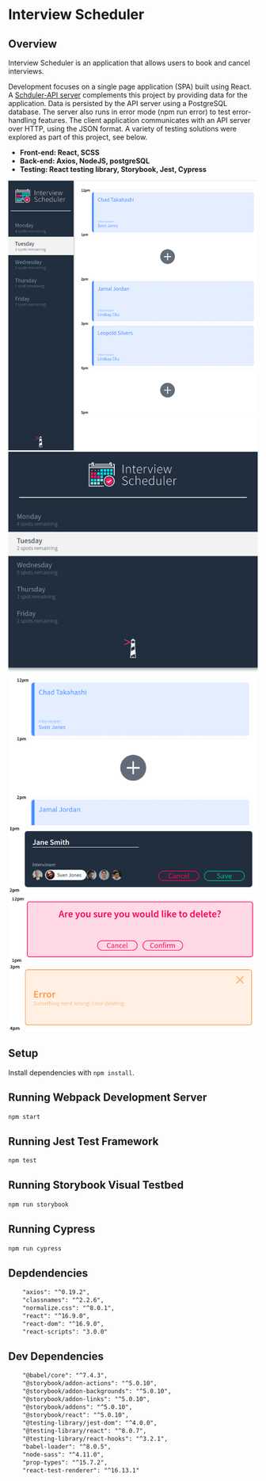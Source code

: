# Interview Scheduler

## Overview

Interview Scheduler is an application that allows users to book and cancel interviews. 

Development focuses on a single page application (SPA) built using React.
A [Schduler-API server](https://github.com/conste11ations/scheduler-api) complements this project by providing data for the application. 
Data is persisted by the API server using a PostgreSQL database. 
The server also runs in error mode (npm run error) to test error-handling features.
The client application communicates with an API server over HTTP, using the JSON format.
A variety of testing solutions were explored as part of this project, see below.
 
* __Front-end: React, SCSS__
* __Back-end: Axios, NodeJS, postgreSQL__
* __Testing: React testing library, Storybook, Jest, Cypress__

![Scheduler desktop small](/docs/scheduler-desktop-small.png)
![Scheduler mobile](/docs/scheduler-mobile.png)
![Create component](/docs/create-component.png)
![Confirmation component](/docs/confirmation-component.png)
![Error component](/docs/error-component.png)

## Setup

Install dependencies with `npm install`.

## Running Webpack Development Server

```sh
npm start
```

## Running Jest Test Framework

```sh
npm test
```

## Running Storybook Visual Testbed

```sh
npm run storybook
```
## Running Cypress

```sh
npm run cypress
```

## Depdendencies


```
    "axios": "^0.19.2",
    "classnames": "^2.2.6",
    "normalize.css": "^8.0.1",
    "react": "^16.9.0",
    "react-dom": "^16.9.0",
    "react-scripts": "3.0.0"
```

## Dev Dependencies

```
    "@babel/core": "^7.4.3",
    "@storybook/addon-actions": "^5.0.10",
    "@storybook/addon-backgrounds": "^5.0.10",
    "@storybook/addon-links": "^5.0.10",
    "@storybook/addons": "^5.0.10",
    "@storybook/react": "^5.0.10",
    "@testing-library/jest-dom": "^4.0.0",
    "@testing-library/react": "^8.0.7",
    "@testing-library/react-hooks": "^3.2.1",
    "babel-loader": "^8.0.5",
    "node-sass": "^4.11.0",
    "prop-types": "^15.7.2",
    "react-test-renderer": "^16.13.1"
```
